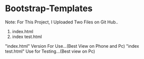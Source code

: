 # Bootstrap-Templates

Note: For This Project, I Uploaded Two Files on Git Hub..
  1) index.html
  2) index test.html
  
  "index.html" Version For Use...(Best View on Phone and Pc)
  "index test.html" Use for Testing...(Best view on Pc)
